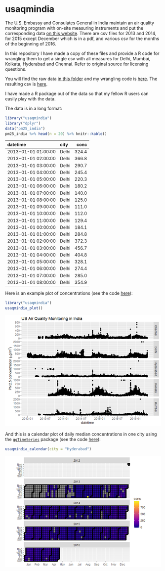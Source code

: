 usaqmindia
==========

The U.S. Embassy and Consulates General in India maintain an air quality monitoring program with on-site measuring instruments and put the corresponding data [on this website](http://newdelhi.usembassy.gov/airqualitydata.html). There are csv files for 2013 and 2014, for 2015 except December which is in a pdf, and various csv for the months of the beginning of 2016.

In this repository I have made a copy of these files and provide a R code for wrangling them to get a single csv with all measures for Delhi, Mumbai, Kolkata, Hyderabad and Chennai. Refer to original source for licensing questions.

You will find the raw data [in this folder](inst/extdata) and my wrangling code is [here](inst/pm25_consulate.R). The resulting csv is [here](inst/pm25USA.csv).

I have made a R package out of the data so that my fellow R users can easily play with the data.

The data is in a long format:

``` r
library("usaqmindia")
library("dplyr")
data("pm25_india")
pm25_india %>% head(n = 20) %>% knitr::kable()
```

| datetime            | city  |   conc|
|:--------------------|:------|------:|
| 2013-01-01 01:00:00 | Delhi |  324.4|
| 2013-01-01 02:00:00 | Delhi |  366.8|
| 2013-01-01 03:00:00 | Delhi |  290.7|
| 2013-01-01 04:00:00 | Delhi |  245.4|
| 2013-01-01 05:00:00 | Delhi |  220.3|
| 2013-01-01 06:00:00 | Delhi |  180.2|
| 2013-01-01 07:00:00 | Delhi |  140.0|
| 2013-01-01 08:00:00 | Delhi |  125.0|
| 2013-01-01 09:00:00 | Delhi |  111.0|
| 2013-01-01 10:00:00 | Delhi |  112.0|
| 2013-01-01 11:00:00 | Delhi |  129.4|
| 2013-01-01 00:00:00 | Delhi |  184.1|
| 2013-01-01 01:00:00 | Delhi |  284.8|
| 2013-01-01 02:00:00 | Delhi |  372.3|
| 2013-01-01 03:00:00 | Delhi |  456.7|
| 2013-01-01 04:00:00 | Delhi |  404.8|
| 2013-01-01 05:00:00 | Delhi |  328.1|
| 2013-01-01 06:00:00 | Delhi |  274.4|
| 2013-01-01 07:00:00 | Delhi |  285.0|
| 2013-01-01 08:00:00 | Delhi |  354.9|

Here is an example plot of concentrations (see the code [here](R/redo_plot.R)):

``` r
library("usaqmindia")
usaqmindia_plot()
```

![](README_files/figure-markdown_github/unnamed-chunk-2-1.png)<!-- -->

And this is a calendar plot of daily median concentrations in one city using the [`ggTimeSeries`](https://github.com/Ather-Energy/ggTimeSeries) package (see the code [here](R/calendar.R)):

``` r
usaqmindia_calendar(city = "Hyderabad")
```

![](README_files/figure-markdown_github/unnamed-chunk-3-1.png)<!-- -->
